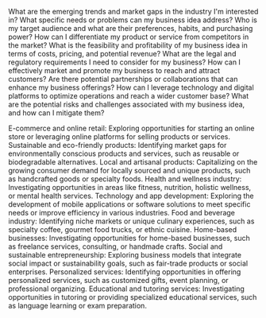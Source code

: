 What are the emerging trends and market gaps in the industry I'm interested in?
What specific needs or problems can my business idea address?
Who is my target audience and what are their preferences, habits, and purchasing power?
How can I differentiate my product or service from competitors in the market?
What is the feasibility and profitability of my business idea in terms of costs, pricing, and potential revenue?
What are the legal and regulatory requirements I need to consider for my business?
How can I effectively market and promote my business to reach and attract customers?
Are there potential partnerships or collaborations that can enhance my business offerings?
How can I leverage technology and digital platforms to optimize operations and reach a wider customer base?
What are the potential risks and challenges associated with my business idea, and how can I mitigate them?

E-commerce and online retail: Exploring opportunities for starting an online store or leveraging online platforms for selling products or services.
Sustainable and eco-friendly products: Identifying market gaps for environmentally conscious products and services, such as reusable or biodegradable alternatives.
Local and artisanal products: Capitalizing on the growing consumer demand for locally sourced and unique products, such as handcrafted goods or specialty foods.
Health and wellness industry: Investigating opportunities in areas like fitness, nutrition, holistic wellness, or mental health services.
Technology and app development: Exploring the development of mobile applications or software solutions to meet specific needs or improve efficiency in various industries.
Food and beverage industry: Identifying niche markets or unique culinary experiences, such as specialty coffee, gourmet food trucks, or ethnic cuisine.
Home-based businesses: Investigating opportunities for home-based businesses, such as freelance services, consulting, or handmade crafts.
Social and sustainable entrepreneurship: Exploring business models that integrate social impact or sustainability goals, such as fair-trade products or social enterprises.
Personalized services: Identifying opportunities in offering personalized services, such as customized gifts, event planning, or professional organizing.
Educational and tutoring services: Investigating opportunities in tutoring or providing specialized educational services, such as language learning or exam preparation.
